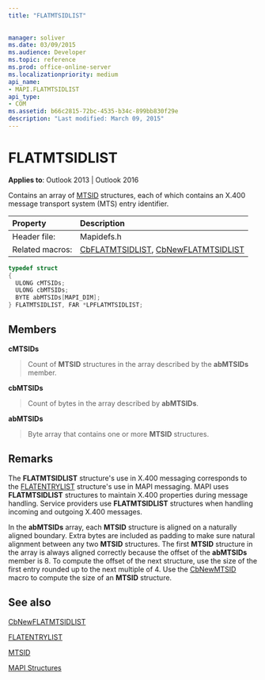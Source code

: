```yaml
---
title: "FLATMTSIDLIST"
 
 
manager: soliver
ms.date: 03/09/2015
ms.audience: Developer
ms.topic: reference
ms.prod: office-online-server
ms.localizationpriority: medium
api_name:
- MAPI.FLATMTSIDLIST
api_type:
- COM
ms.assetid: b66c2815-72bc-4535-b34c-899bb830f29e
description: "Last modified: March 09, 2015"
---
```


# FLATMTSIDLIST

  
  
**Applies to**: Outlook 2013 | Outlook 2016 
  
Contains an array of [MTSID](mtsid.md) structures, each of which contains an X.400 message transport system (MTS) entry identifier. 
  
|Property|Description|
|:-----|:-----|
|Header file:  <br/> |Mapidefs.h  <br/> |
|Related macros:  <br/> |[CbFLATMTSIDLIST](cbflatmtsidlist.md), [CbNewFLATMTSIDLIST](cbnewflatmtsidlist.md) <br/> |
   
```cpp
typedef struct
{
  ULONG cMTSIDs;
  ULONG cbMTSIDs;
  BYTE abMTSIDs[MAPI_DIM];
} FLATMTSIDLIST, FAR *LPFLATMTSIDLIST;

```

## Members

 **cMTSIDs**
  
> Count of **MTSID** structures in the array described by the **abMTSIDs** member. 
    
 **cbMTSIDs**
  
> Count of bytes in the array described by **abMTSIDs**.
    
 **abMTSIDs**
  
> Byte array that contains one or more **MTSID** structures. 
    
## Remarks

The **FLATMTSIDLIST** structure's use in X.400 messaging corresponds to the [FLATENTRYLIST](flatentrylist.md) structure's use in MAPI messaging. MAPI uses **FLATMTSIDLIST** structures to maintain X.400 properties during message handling. Service providers use **FLATMTSIDLIST** structures when handling incoming and outgoing X.400 messages. 
  
In the **abMTSIDs** array, each **MTSID** structure is aligned on a naturally aligned boundary. Extra bytes are included as padding to make sure natural alignment between any two **MTSID** structures. The first **MTSID** structure in the array is always aligned correctly because the offset of the **abMTSIDs** member is 8. To compute the offset of the next structure, use the size of the first entry rounded up to the next multiple of 4. Use the [CbNewMTSID](cbnewmtsid.md) macro to compute the size of an **MTSID** structure. 
  
## See also



[CbNewFLATMTSIDLIST](cbnewflatmtsidlist.md)
  
[FLATENTRYLIST](flatentrylist.md)
  
[MTSID](mtsid.md)


[MAPI Structures](mapi-structures.md)

